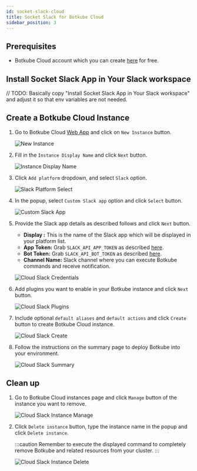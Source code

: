 ```yaml
---
id: socket-slack-cloud
title: Socket Slack for Botkube Cloud
sidebar_position: 3
---
```


## Prerequisites

- Botkube Cloud account which you can create [here](https://app.botkube.io) for free.

## Install Socket Slack App in Your Slack workspace

// TODO: Basically copy "Install Socket Slack App in Your Slack workspace" and adjust it so that env variables are not needed.

## Create a Botkube Cloud Instance

1. Go to Botkube Cloud [Web App](https://app.botkube.io/) and click on `New Instance` button.

   ![New Instance](../assets/cloud_slack_new_instance.png "Create new instance")

2. Fill in the `Instance Display Name` and click `Next` button.

   ![Instance Display Name](../assets/cloud_slack_instance_display_name.png "Instance display name")

3. Click `Add platform` dropdown, and select `Slack` option.

   ![Slack Platform Select](../assets/cloud_slack_select_slack.png "Select slack platform")

4. In the popup, select `Custom Slack app` option and click `Select` button.

   ![Custom Slack App](../assets/cloud_slack_custom_slack_app_select.png "Custom slack app")

5. Provide the Slack app details as described follows and click `Next` button.

   - **Display :** This is the name of the Slack app which will be displayed in your platform list.
   - **App Token:** Grab `SLACK_API_APP_TOKEN` as described [here](./self_hosted.md#generate-and-obtain-app-level-token).
   - **Bot Token:** Grab `SLACK_API_BOT_TOKEN` as described [here](./self_hosted.md#obtain-bot-token).
   - **Channel Name:** Slack channel where you can execute Botkube commands and receive notification.

   ![Cloud Slack Credentials](../assets/cloud_slack_credentials.png "Cloud Slack credentials")

6. Add plugins you want to enable in your Botkube instance and click `Next` button.

   ![Cloud Slack Plugins](../assets/cloud_slack_add_plugins.png "Cloud Slack plugins")

7. Include optional `default aliases` and `default actions` and click `Create` button to create Botkube Cloud instance.

   ![Cloud Slack Create](../assets/cloud_slack_create.png "Cloud Slack create")

8. Follow the instructions on the summary page to deploy Botkube into your environment.

   ![Cloud Slack Summary](../assets/cloud_slack_summary.png "Cloud Slack summary")

## Clean up

1. Go to Botkube Cloud instances page and click `Manage` button of the instance you want to remove.

   ![Cloud Slack Instance Manage](../assets/cloud_slack_instance_list_manage.png "Cloud Slack instances manage")

2. Click `Delete instance` button, type the instance name in the popup and click `Delete instance`.

   :::caution
   Remember to execute the displayed command to completely remove Botkube and related resources from your cluster.
   :::

   ![Cloud Slack Instance Delete](../assets/cloud_slack_instance_delete.png "Cloud Slack instances delete")
